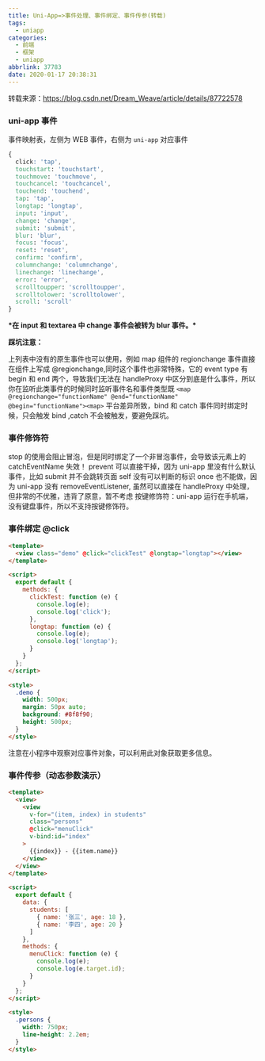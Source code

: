 ```yaml
---
title: Uni-App=>事件处理、事件绑定、事件传参(转载)
tags:
  - uniapp
categories:
  - 前端
  - 框架
  - uniapp
abbrlink: 37783
date: 2020-01-17 20:38:31
---
```


转载来源：https://blog.csdn.net/Dream_Weave/article/details/87722578

### **uni-app 事件**

事件映射表，左侧为 WEB 事件，右侧为 `uni-app` 对应事件

```css
{
  click: 'tap',
  touchstart: 'touchstart',
  touchmove: 'touchmove',
  touchcancel: 'touchcancel',
  touchend: 'touchend',
  tap: 'tap',
  longtap: 'longtap',
  input: 'input',
  change: 'change',
  submit: 'submit',
  blur: 'blur',
  focus: 'focus',
  reset: 'reset',
  confirm: 'confirm',
  columnchange: 'columnchange',
  linechange: 'linechange',
  error: 'error',
  scrolltoupper: 'scrolltoupper',
  scrolltolower: 'scrolltolower',
  scroll: 'scroll'
}
```

<!-- more -->

**\*在 input 和 textarea 中 change 事件会被转为 blur 事件。\***

**踩坑注意：**

上列表中没有的原生事件也可以使用，例如 map 组件的 regionchange 事件直接在组件上写成 @regionchange,同时这个事件也非常特殊，它的 event type 有 begin 和 end 两个，导致我们无法在 handleProxy 中区分到底是什么事件，所以你在监听此类事件的时候同时监听事件名和事件类型既 `<map @regiοnchange="functionName" @end="functionName" @begin="functionName"><map>`
平台差异所致，bind 和 catch 事件同时绑定时候，只会触发 bind ,catch 不会被触发，要避免踩坑。

### **事件修饰符**

stop 的使用会阻止冒泡，但是同时绑定了一个非冒泡事件，会导致该元素上的 catchEventName 失效！
prevent 可以直接干掉，因为 uni-app 里没有什么默认事件，比如 submit 并不会跳转页面
self 没有可以判断的标识
once 也不能做，因为 uni-app 没有 removeEventListener, 虽然可以直接在 handleProxy 中处理，但非常的不优雅，违背了原意，暂不考虑
按键修饰符：uni-app 运行在手机端，没有键盘事件，所以不支持按键修饰符。

### **事件绑定 @click**

```html
<template>
  <view class="demo" @click="clickTest" @longtap="longtap"></view>
</template>

<script>
  export default {
    methods: {
      clickTest: function (e) {
        console.log(e);
        console.log('click');
      },
      longtap: function (e) {
        console.log(e);
        console.log('longtap');
      }
    }
  };
</script>

<style>
  .demo {
    width: 500px;
    margin: 50px auto;
    background: #8f8f90;
    height: 500px;
  }
</style>
```

注意在小程序中观察对应事件对象，可以利用此对象获取更多信息。

### **事件传参（动态参数演示）**

```html
<template>
  <view>
    <view
      v-for="(item, index) in students"
      class="persons"
      @click="menuClick"
      v-bind:id="index"
    >
      {{index}} - {{item.name}}
    </view>
  </view>
</template>

<script>
  export default {
    data: {
      students: [
        { name: '张三', age: 18 },
        { name: '李四', age: 20 }
      ]
    },
    methods: {
      menuClick: function (e) {
        console.log(e);
        console.log(e.target.id);
      }
    }
  };
</script>

<style>
  .persons {
    width: 750px;
    line-height: 2.2em;
  }
</style>
```
